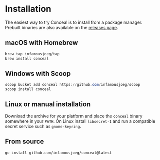 # Installation

The easiest way to try Conceal is to install from a package manager. Prebuilt
binaries are also available on the [releases page](https://github.com/infamousjoeg/conceal/releases).

## macOS with Homebrew

```bash
brew tap infamousjoeg/tap
brew install conceal
```

## Windows with Scoop

```powershell
scoop bucket add conceal https://github.com/infamousjoeg/scoop
scoop install conceal
```

## Linux or manual installation

Download the archive for your platform and place the `conceal` binary somewhere
in your `PATH`. On Linux install `libsecret-1` and run a compatible secret
service such as `gnome-keyring`.

## From source

```bash
go install github.com/infamousjoeg/conceal@latest
```
